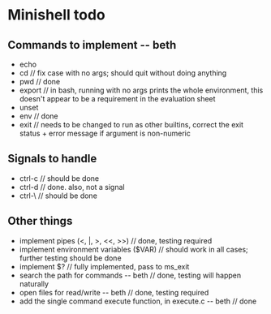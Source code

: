 
# Minishell todo

## Commands to implement -- beth

- echo
- cd // fix case with no args; should quit without doing anything
- pwd // done
- export // in bash, running with no args prints the whole environment, this doesn't appear to be a requirement in the evaluation sheet
- unset
- env // done
- exit // needs to be changed to run as other builtins, correct the exit status + error message if argument is non-numeric

## Signals to handle

- ctrl-c // should be done
- ctrl-d // done. also, not a signal
- ctrl-\ // should be done

## Other things

- implement pipes (<, |, >, <<, >>) // done, testing required
- implement environment variables ($VAR) // should work in all cases; further testing should be done
- implement $? // fully implemented, pass to ms_exit
- search the path for commands -- beth // done, testing will happen naturally
- open files for read/write -- beth // done, testing required
- add the single command execute function, in execute.c -- beth // done
